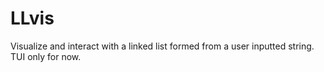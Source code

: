 # LLvis
Visualize and interact with a linked list formed from a user inputted string.
TUI only for now.
